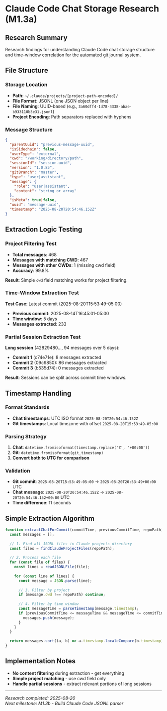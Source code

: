 # Claude Code Chat Storage Research (M1.3a)

## Research Summary
Research findings for understanding Claude Code chat storage structure and time-window correlation for the automated git journal system.

## File Structure

### Storage Location
- **Path**: `~/.claude/projects/[project-path-encoded]/`
- **File Format**: JSONL (one JSON object per line)
- **File Naming**: UUID-based (e.g., `3a60dff4-1d78-4338-abae-b933110b3e31.jsonl`)
- **Project Encoding**: Path separators replaced with hyphens

### Message Structure
```json
{
  "parentUuid": "previous-message-uuid", 
  "isSidechain": false,
  "userType": "external", 
  "cwd": "/working/directory/path",
  "sessionId": "session-uuid",
  "version": "1.0.85",
  "gitBranch": "master",
  "type": "user|assistant",
  "message": {
    "role": "user|assistant", 
    "content": "string or array"
  },
  "isMeta": true|false,
  "uuid": "message-uuid",
  "timestamp": "2025-08-20T20:54:46.152Z"
}
```

## Extraction Logic Testing

### Project Filtering Test
- **Total messages**: 468
- **Messages with matching CWD**: 467
- **Messages with other CWDs**: 1 (missing cwd field)
- **Accuracy**: 99.8%

**Result**: Simple `cwd` field matching works for project filtering.

### Time-Window Extraction Test
**Test Case**: Latest commit (2025-08-20T15:53:49-05:00)
- **Previous commit**: 2025-08-14T16:45:01-05:00  
- **Time window**: 5 days
- **Messages extracted**: 233

### Partial Session Extraction Test
**Long session** (42829480..., 94 messages over 5 days):
- **Commit 1** (c74e71e): 8 messages extracted
- **Commit 2** (09c9850): 86 messages extracted  
- **Commit 3** (b535d74): 0 messages extracted

**Result**: Sessions can be split across commit time windows.

## Timestamp Handling

### Format Standards
- **Chat timestamps**: UTC ISO format `2025-08-20T20:54:46.152Z`
- **Git timestamps**: Local timezone with offset `2025-08-20T15:53:49-05:00`

### Parsing Strategy
1. **Chat**: `datetime.fromisoformat(timestamp.replace('Z', '+00:00'))`
2. **Git**: `datetime.fromisoformat(git_timestamp)`
3. **Convert both to UTC for comparison**

### Validation
- **Git commit**: `2025-08-20T15:53:49-05:00` → `2025-08-20T20:53:49+00:00` UTC
- **Chat message**: `2025-08-20T20:54:46.152Z` → `2025-08-20T20:54:46.152+00:00` UTC
- **Time difference**: 11 seconds

## Simple Extraction Algorithm

```javascript
function extractChatForCommit(commitTime, previousCommitTime, repoPath) {
  const messages = [];
  
  // 1. Find all JSONL files in Claude projects directory
  const files = findClaudeProjectFiles(repoPath);
  
  // 2. Process each file
  for (const file of files) {
    const lines = readJSONLFile(file);
    
    for (const line of lines) {
      const message = JSON.parse(line);
      
      // 3. Filter by project
      if (message.cwd !== repoPath) continue;
      
      // 4. Filter by time window
      const messageTime = parseTimestamp(message.timestamp);
      if (previousCommitTime <= messageTime && messageTime <= commitTime) {
        messages.push(message);
      }
    }
  }
  
  return messages.sort((a, b) => a.timestamp.localeCompare(b.timestamp));
}
```

## Implementation Notes
- **No content filtering** during extraction - get everything
- **Simple project matching** - use cwd field only
- **Handle partial sessions** - extract relevant portions of long sessions

---
*Research completed: 2025-08-20*  
*Next milestone: M1.3b - Build Claude Code JSONL parser*